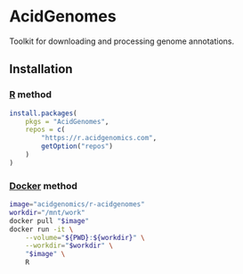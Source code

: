 # AcidGenomes

Toolkit for downloading and processing genome annotations.

## Installation

### [R][] method

```r
install.packages(
    pkgs = "AcidGenomes",
    repos = c(
        "https://r.acidgenomics.com",
        getOption("repos")
    )
)
```

### [Docker][] method

```sh
image="acidgenomics/r-acidgenomes"
workdir="/mnt/work"
docker pull "$image"
docker run -it \
    --volume="${PWD}:${workdir}" \
    --workdir="$workdir" \
    "$image" \
    R
```

[docker]: https://www.docker.com/
[r]: https://www.r-project.org/
